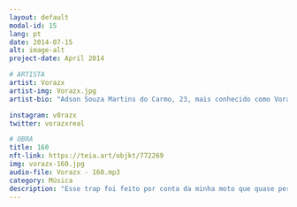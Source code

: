 ```yaml
---
layout: default
modal-id: 15
lang: pt
date: 2014-07-15
alt: image-alt
project-date: April 2014

# ARTISTA
artist: Vorazx
artist-img: Vorazx.jpg
artist-bio: "Adson Souza Martins do Carmo, 23, mais conhecido como Vorazx, é artista da zona Leste de Belo Horizonte. Cria do Alto Vera Cruz, viu no no trap uma forma de mudar a realidade, com sons que trazem vivências do cotidiano e temas que todo favelado gosta."

instagram: v0razx
twitter: vorazxreal 

# OBRA
title: 160
nft-link: https://teia.art/objkt/772269
img: vorazx-160.jpg
audio-file: Vorazx - 160.mp3
category: Música
description: "Esse trap foi feito por conta da minha moto que quase perdi no ano passado por um rolé com companhias erradas... Em 2022, entrando na cena do rap, tive essa ideia. Quase perdi esse sonho. E quis também retratar um pouco da nossa vivência, um pouco do que nós gostamos. Queria incentivar quem escuta a buscar sempre o caminho da prosperidade, sem mancada." 
---
```

